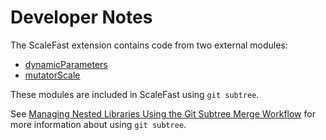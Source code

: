 Developer Notes
===============

The ScaleFast extension contains code from two external modules:

- [dynamicParameters](http://github.com/roboDocs/dynamicParameters)
- [mutatorScale](http://github.com/roboDocs/MutatorScale)

These modules are included in ScaleFast using `git subtree`.

See [Managing Nested Libraries Using the Git Subtree Merge Workflow](http://www.codeproject.com/Articles/562949/ManagingplusNestedplusLibrariesplusUsingplustheplu) for more information about using `git subtree`.
